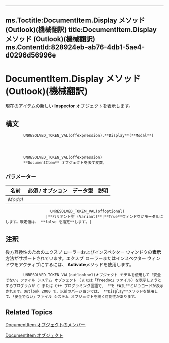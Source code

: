

---
ms.Toctitle:DocumentItem.Display メソッド (Outlook)(機械翻訳)
title:DocumentItem.Display メソッド (Outlook)(機械翻訳)
ms.ContentId:828924eb-ab76-4db1-5ae4-d0296d56996e
---
# DocumentItem.Display メソッド (Outlook)(機械翻訳)




現在のアイテムの新しい **Inspector** オブジェクトを表示します。

## 構文

            UNRESOLVED_TOKEN_VAL(offexpression).**Display**(**Modal**)




            UNRESOLVED_TOKEN_VAL(offexpression)
            **DocumentItem** オブジェクトを表す変数。

### パラメーター

|**名前**|**必須 / オプション**|**データ型**|**説明**|
|---|---|---|---|
|*Modal*|
                        UNRESOLVED_TOKEN_VAL(offoptional)
                      |**バリアント型 (Variant)**|**True**ウィンドウがモーダルにします。既定値は、 **false を指定**します。|





## 注釈
後方互換性のためのエクスプ ローラーおよびインスペクター ウィンドウの**表示**方法がサポートされています。エクスプ ローラーまたはインスペクター ウィンドウをアクティブにするには、 **Activate**メソッドを使用します。




            UNRESOLVED_TOKEN_VAL(outlooknv1)オブジェクト モデルを使用して「安全でない」ファイル システム オブジェクト (または「freedoc」ファイル) を表示しようとするプログラムが C または C++ プログラミング言語で、 **E_FAIL**というコードが表示されます。Outlook 2000 で、以前のバージョンでは、 **Display**メソッドを使用して、「安全でない」ファイル システム オブジェクトを開く可能性があります。



## Related Topics

[DocumentItem オブジェクトのメンバー](2c6d563b-39cb-9cb3-3bfe-93fe595325cf.md)

[DocumentItem オブジェクト](7b0a6af0-6632-3ff6-841f-5b081d0d68d8.md)




